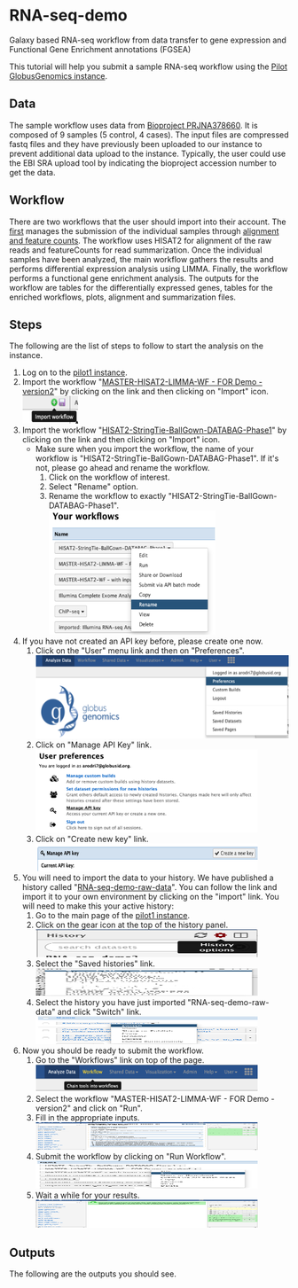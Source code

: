 # RNA-seq-demo
Galaxy based RNA-seq workflow from data transfer to gene expression and Functional Gene Enrichment annotations (FGSEA)

This tutorial will help you submit a sample RNA-seq workflow using the [Pilot GlobusGenomics instance](https://pilot1.globusgenomics.org).

## Data
The sample workflow uses data from [Bioproject PRJNA378660](https://www.ncbi.nlm.nih.gov/bioproject/?term=PRJNA378660). It is composed of 9 samples (5 control, 4 cases). The input files are compressed fastq files and they have previously been uploaded to our instance to prevent additional data upload to the instance. Typically, the user could use the EBI SRA upload tool by indicating the bioproject accession number to get the data.

## Workflow
There are two workflows that the user should import into their account. The [first]( https://pilot1.globusgenomics.org/u/arodri7/w/master-hisat2-limma-wf---for-demo---version2-imported-from-uploaded-file) manages the submission of the individual samples through [alignment and feature counts]( https://pilot1.globusgenomics.org/u/arodri7/w/hisat2-stringtie-ballgown-databag-phase1-imported-from-uploaded-file). The workflow uses HISAT2 for alignment of the raw reads and featureCounts for read summarization. Once the individual samples have been analyzed, the main workflow gathers the results and performs differential expression analysis using LIMMA. Finally, the workflow performs a functional gene enrichment analysis. The outputs for the workflow are tables for the differentially expressed genes, tables for the enriched workflows, plots, alignment and summarization files.

## Steps
The following are the list of steps to follow to start the analysis on the instance.
1. Log on to the [pilot1 instance](https://pilot1.globusgenomics.org).
2. Import the workflow "[MASTER-HISAT2-LIMMA-WF - FOR Demo - version2](https://pilot1.globusgenomics.org/u/arodri7/w/master-hisat2-limma-wf---for-demo---version2-imported-from-uploaded-file)" by clicking on the link and then clicking on "Import" icon. <br><img src="https://github.com/arodri7/RNA-seq-demo/blob/master/images/ImportImage.png" data-canonical-src="https://github.com/arodri7/RNA-seq-demo/blob/master/images/ImportImage.png" width="100" height="50" alt="importWorkflow"/>
3. Import the workflow "[HISAT2-StringTie-BallGown-DATABAG-Phase1](https://pilot1.globusgenomics.org/u/arodri7/w/hisat2-stringtie-ballgown-databag-phase1-imported-from-uploaded-file)" by clicking on the link and then clicking on "Import" icon.
    * Make sure when you import the workflow, the name of your workflow is "HISAT2-StringTie-BallGown-DATABAG-Phase1". If it's not, please go ahead and rename the workflow.
      1. Click on the workflow of interest.
      2. Select "Rename" option.
      3. Rename the workflow to exactly "HISAT2-StringTie-BallGown-DATABAG-Phase1".
      <br><img src="https://github.com/arodri7/RNA-seq-demo/blob/master/images/RenameWorkflow.png" data-canonical-src="https://github.com/arodri7/RNA-seq-demo/blob/master/images/RenameWorkflow.png" width="300" height="225" alt="importWorkflow"/>
4. If you have not created an API key before, please create one now.
    1. Click on the "User" menu link and then on "Preferences".
    <br><img src="https://github.com/arodri7/RNA-seq-demo/blob/master/images/UserMenu.png" data-canonical-src="https://github.com/arodri7/RNA-seq-demo/blob/master/images/UserMenu.png" width="600" height="150" alt="importWorkflow"/>
    2. Click on "Manage API Key" link.
    <br><img src="https://github.com/arodri7/RNA-seq-demo/blob/master/images/manageAPI.png" data-canonical-src="https://github.com/arodri7/RNA-seq-demo/blob/master/images/manageAPI.png" width="400" height="150" alt="importWorkflow"/>
    3. Click on "Create new key" link.
    <br><img src="https://github.com/arodri7/RNA-seq-demo/blob/master/images/createAPI.png" data-canonical-src="https://github.com/arodri7/RNA-seq-demo/blob/master/images/createAPI.png" width="400" height="50" alt="importWorkflow"/>
5. You will need to import the data to your history. We have published a history called "[RNA-seq-demo-raw-data](https://pilot1.globusgenomics.org/u/arodri7/h/rna-seq-demo-raw-data)". You can follow the link and import it to your own environment by clicking on the "import" link. You will need to make this your active history:
    1. Go to the main page of the [pilot1 instance](https://pilot1.globusgenomics.org).
    2. Click on the gear icon at the top of the history panel.
    <br><img src="https://github.com/arodri7/RNA-seq-demo/blob/master/images/gearIcon.png" data-canonical-src="https://github.com/arodri7/RNA-seq-demo/blob/master/images/gearIcon.png" width="400" height="50" alt="importWorkflow"/>
    3. Select the "Saved histories" link.
    <br><img src="https://github.com/arodri7/RNA-seq-demo/blob/master/images/savedHistories.png" data-canonical-src="https://github.com/arodri7/RNA-seq-demo/blob/master/images/savedHistories.png" width="400" height="50" alt="importWorkflow"/>
    4. Select the history you have just imported "RNA-seq-demo-raw-data" and click "Switch" link.
    <br><img src="https://github.com/arodri7/RNA-seq-demo/blob/master/images/switchHistory.png" data-canonical-src="https://github.com/arodri7/RNA-seq-demo/blob/master/images/switchHistory.png" width="400" height="50" alt="importWorkflow"/>
6. Now you should be ready to submit the workflow.
    1. Go to the "Workflows" link on top of the page.
    <br><img src="https://github.com/arodri7/RNA-seq-demo/blob/master/images/workflowsMenu.png" data-canonical-src="https://github.com/arodri7/RNA-seq-demo/blob/master/images/workflowsMenu.png" width="400" height="50" alt="importWorkflow"/>
    2. Select the workflow "MASTER-HISAT2-LIMMA-WF - FOR Demo - version2" and click on "Run".
    3. Fill in the appropriate inputs.
    <br><img src="https://github.com/arodri7/RNA-seq-demo/blob/master/images/workflowsParams.png" data-canonical-src="https://github.com/arodri7/RNA-seq-demo/blob/master/images/workflowsParams.png" width="400" height="50" alt="importWorkflow"/>
    4. Submit the workflow by clicking on "Run Workflow".
    <br><img src="https://github.com/arodri7/RNA-seq-demo/blob/master/images/workflowsRun.png" data-canonical-src="https://github.com/arodri7/RNA-seq-demo/blob/master/images/workflowsRun.png" width="400" height="50" alt="importWorkflow"/>
    5. Wait a while for your results.
    <br><img src="https://github.com/arodri7/RNA-seq-demo/blob/master/images/workflowsSubmitted.png" data-canonical-src="https://github.com/arodri7/RNA-seq-demo/blob/master/images/workflowsSubmitted.png" width="400" height="50" alt="importWorkflow"/>

    
## Outputs
The following are the outputs you should see.
  
